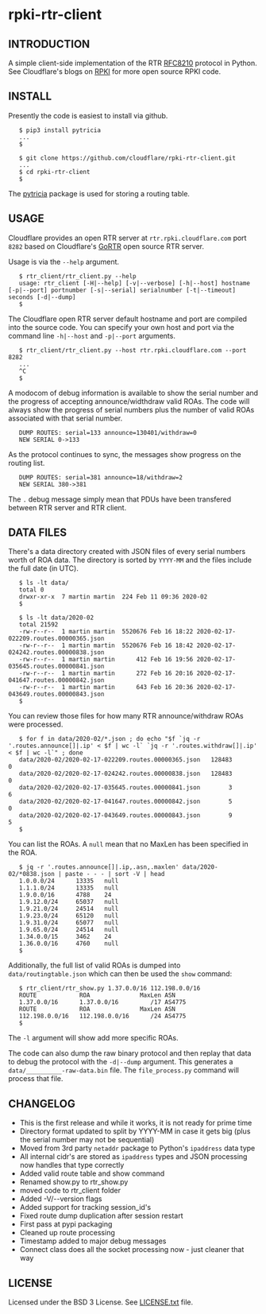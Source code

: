# rpki-rtr-client
## INTRODUCTION
A simple client-side implementation of the RTR [RFC8210](https://tools.ietf.org/html/rfc8210) protocol in Python.
See Cloudflare's blogs on [RPKI](https://blog.cloudflare.com/tag/rpki/) for more open source RPKI code.
## INSTALL
Presently the code is easiest to install via github.
```
   $ pip3 install pytricia
   ...
   $

   $ git clone https://github.com/cloudflare/rpki-rtr-client.git
   ...
   $ cd rpki-rtr-client
   $
```
The [pytricia](https://pypi.org/project/pytricia/) package is used for storing a routing table.
## USAGE
Cloudflare provides an open RTR server at `rtr.rpki.cloudflare.com` port `8282` based on Cloudflare's [GoRTR](https://github.com/cloudflare/gortr) open source RTR server.

Usage is via the `--help` argument.
```
   $ rtr_client/rtr_client.py --help
   usage: rtr_client [-H|--help] [-v|--verbose] [-h|--host] hostname [-p|--port] portnumber [-s|--serial] serialnumber [-t|--timeout] seconds [-d|--dump] 
   $
```

The Cloudflare open RTR server default hostname and port are compiled into the source code.
You can specify your own host and port via the command line `-h|--host` and `-p|--port` arguments.
```
   $ rtr_client/rtr_client.py --host rtr.rpki.cloudflare.com --port 8282
   ...
   ^C
   $
```
A modocom of debug information is available to show the serial number and the progress of accepting announce/widthdraw valid ROAs.
The code will always show the progress of serial numbers plus the number of valid ROAs associated with that serial number.
```
   DUMP ROUTES: serial=133 announce=130401/withdraw=0
   NEW SERIAL 0->133
```
As the protocol continues to sync, the messages show progress on the routing list.
```
   DUMP ROUTES: serial=381 announce=18/withdraw=2
   NEW SERIAL 380->381
```
The `.` debug message simply mean that PDUs have been transfered between RTR server and RTR client.

## DATA FILES
There's a data directory created with JSON files of every serial numbers worth of ROA data.
The directory is sorted by `YYYY-MM` and the files include the full date (in UTC).
```
   $ ls -lt data/
   total 0
   drwxr-xr-x  7 martin martin  224 Feb 11 09:36 2020-02
   $

   $ ls -lt data/2020-02
   total 21592
   -rw-r--r--  1 martin martin  5520676 Feb 16 18:22 2020-02-17-022209.routes.00000365.json
   -rw-r--r--  1 martin martin  5520676 Feb 16 18:42 2020-02-17-024242.routes.00000838.json
   -rw-r--r--  1 martin martin      412 Feb 16 19:56 2020-02-17-035645.routes.00000841.json
   -rw-r--r--  1 martin martin      272 Feb 16 20:16 2020-02-17-041647.routes.00000842.json
   -rw-r--r--  1 martin martin      643 Feb 16 20:36 2020-02-17-043649.routes.00000843.json
   $
```
You can review those files for how many RTR announce/withdraw ROAs were processed.
```
   $ for f in data/2020-02/*.json ; do echo "$f `jq -r '.routes.announce[]|.ip' < $f | wc -l` `jq -r '.routes.withdraw[]|.ip' < $f | wc -l`" ; done
   data/2020-02/2020-02-17-022209.routes.00000365.json   128483        0
   data/2020-02/2020-02-17-024242.routes.00000838.json   128483        0
   data/2020-02/2020-02-17-035645.routes.00000841.json        3        6
   data/2020-02/2020-02-17-041647.routes.00000842.json        5        0
   data/2020-02/2020-02-17-043649.routes.00000843.json        9        5
   $
```
You can list the ROAs. A `null` mean that no MaxLen has been specified in the ROA.
```
   $ jq -r '.routes.announce[]|.ip,.asn,.maxlen' data/2020-02/*0838.json | paste - - - | sort -V | head
   1.0.0.0/24      13335   null
   1.1.1.0/24      13335   null
   1.9.0.0/16      4788    24
   1.9.12.0/24     65037   null
   1.9.21.0/24     24514   null
   1.9.23.0/24     65120   null
   1.9.31.0/24     65077   null
   1.9.65.0/24     24514   null
   1.34.0.0/15     3462    24
   1.36.0.0/16     4760    null
   $
```
Additionally, the full list of valid ROAs is dumped into `data/routingtable.json` which can then be used the `show` command:
```
   $ rtr_client/rtr_show.py 1.37.0.0/16 112.198.0.0/16
   ROUTE            ROA              MaxLen ASN
   1.37.0.0/16      1.37.0.0/16         /17 AS4775
   ROUTE            ROA              MaxLen ASN
   112.198.0.0/16   112.198.0.0/16      /24 AS4775
   $
```
The `-l` argument will show add more specific ROAs.

The code can also dump the raw binary protocol and then replay that data to debug the protocol with the `-d|--dump` argument.
This generates a `data/__________-raw-data.bin` file.
The `file_process.py` command will process that file.

## CHANGELOG
 - This is the first release and while it works, it is not ready for prime time
 - Directory format updated to split by YYYY-MM in case it gets big (plus the serial number may not be sequential)
 - Moved from 3rd party `netaddr` package to Python's `ipaddress` data type
 - All internal cidr's are stored as `ipaddress` types and JSON processing now handles that type correctly
 - Added valid route table and show command
 - Renamed show.py to rtr_show.py
 - moved code to rtr_client folder
 - Added -V/--version flags
 - Added support for tracking session_id's
 - Fixed route dump duplication after session restart
 - First pass at pypi packaging
 - Cleaned up route processing
 - Timestamp added to major debug messages
 - Connect class does all the socket processing now - just cleaner that way

## LICENSE
Licensed under the BSD 3 License. See [LICENSE.txt](LICENSE.txt) file.

